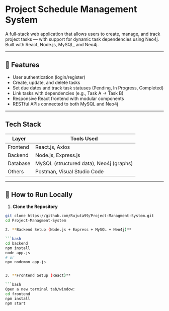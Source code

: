 # Project Schedule Management System

A full-stack web application that allows users to create, manage, and track project tasks — with support for dynamic task dependencies using Neo4j. Built with React, Node.js, MySQL, and Neo4j.

---

## 🚀 Features

- User authentication (login/register)
- Create, update, and delete tasks
- Set due dates and track task statuses (Pending, In Progress, Completed)
- Link tasks with dependencies (e.g., Task A → Task B)
- Responsive React frontend with modular components
- RESTful APIs connected to both MySQL and Neo4j

---

## Tech Stack
| Layer     | Tools Used                             |
|-----------|-----------------------------------------|
| Frontend  | React.js, Axios                         |
| Backend   | Node.js, Express.js                     |
| Database  | MySQL (structured data), Neo4j (graphs) |
| Others    | Postman, Visual Studio Code             |


---
## 🧪 How to Run Locally

1. **Clone the Repository**
```bash
git clone https://github.com/Rujuta99/Project-Managment-System.git
cd Project-Managment-System

2. **Backend Setup (Node.js + Express + MySQL + Neo4j)**

```bash
cd backend
npm install
node app.js
# or
npx nodemon app.js


3. **Frontend Setup (React)**

```bash
Open a new terminal tab/window:
cd frontend
npm install
npm start


